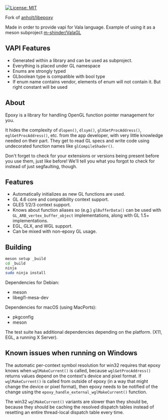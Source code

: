 [![License: MIT](https://img.shields.io/badge/license-MIT-brightgreen.svg)](https://opensource.org/licenses/MIT)

Fork of [anholt/libepoxy](https://github.com/anholt/libepoxy)

Made in order to provide vapi for Vala language.
Example of using it as a meson subproject [m-shinder/ValaGL](https://github.com/m-shinder/ValaGL)

VAPI Features
-------------

* Generated within a library and can be used as subproject.
* Everything is placed under GL namespace
* Enums are strongly typed
* GLboolean type is compatible with bool type
* If enum name contains vendor, elements of enum will not contain it.
But right constant will be used

About
-----

Epoxy is a library for handling OpenGL function pointer management for
you.

It hides the complexity of `dlopen()`, `dlsym()`, `glXGetProcAddress()`,
`eglGetProcAddress()`, etc. from the app developer, with very little
knowledge needed on their part.  They get to read GL specs and write
code using undecorated function names like `glCompileShader()`.

Don't forget to check for your extensions or versions being present
before you use them, just like before!  We'll tell you what you forgot
to check for instead of just segfaulting, though.

Features
--------

  * Automatically initializes as new GL functions are used.
  * GL 4.6 core and compatibility context support.
  * GLES 1/2/3 context support.
  * Knows about function aliases so (e.g.) `glBufferData()` can be
    used with `GL_ARB_vertex_buffer_object` implementations, along
    with GL 1.5+ implementations.
  * EGL, GLX, and WGL support.
  * Can be mixed with non-epoxy GL usage.

Building
--------

```sh
meson setup _build
cd _build
ninja
sudo ninja install
```

Dependencies for Debian:

  * meson
  * libegl1-mesa-dev

Dependencies for macOS (using MacPorts): 

  * pkgconfig
  * meson

The test suite has additional dependencies depending on the platform.
(X11, EGL, a running X Server).

Known issues when running on Windows
------------------------------------

The automatic per-context symbol resolution for win32 requires that
epoxy knows when `wglMakeCurrent()` is called, because `wglGetProcAddress()`
returns values depend on the context's device and pixel format.  If
`wglMakeCurrent()` is called from outside of epoxy (in a way that might
change the device or pixel format), then epoxy needs to be notified of
the change using the `epoxy_handle_external_wglMakeCurrent()` function.

The win32 `wglMakeCurrent()` variants are slower than they should be,
because they should be caching the resolved dispatch tables instead of
resetting an entire thread-local dispatch table every time.
